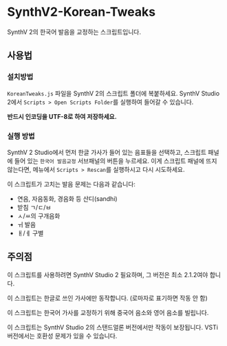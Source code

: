 # SynthV2-Korean-Tweaks
SynthV 2의 한국어 발음을 교정하는 스크립트입니다.

## 사용법

### 설치방법
`KoreanTweaks.js` 파일을 SynthV 2의 스크립트 폴더에 복붙하세요. SynthV Studio 2에서 `Scripts > Open Scripts Folder`를 실행하여 들어갈 수 있습니다.

**반드시 인코딩을 UTF-8로 하여 저장하세요.**

### 실행 방법
SynthV 2 Studio에서 먼저 한글 가사가 들어 있는 음표들을 선택하고, 스크립트 패널에 들어 있는 `한국어 발음교정` 서브패널의 버튼을 누르세요. 이게 스크립트 패널에 뜨지 않는다면, 메뉴에서 `Scripts > Rescan`를 실행하시고 다시 시도하세요. 

이 스크립트가 고치는 발음 문제는 다음과 같습니다:
* 연음, 자음동화, 경음화 등 산디(sandhi)
* 받침 ㄱ/ㄷ/ㅂ
* ㅅ/ㅆ의 구개음화
* ㅟ 발음
* ㅐ/ㅔ 구별

## 주의점
이 스크립트를 사용하려면 SynthV Studio 2 필요하며, 그 버전은 최소 2.1.2여야 합니다.

이 스크립트는 한글로 쓰인 가사에만 동작합니다. (로마자로 표기하면 작동 안 함)

이 스크립트는 한국어 가사를 교정하기 위해 중국어 음소와 영어 음소를 빌립니다.

이 스크립트는 SynthV Studio 2의 스탠드얼론 버전에서만 작동이 보장됩니다. VSTi 버전에서는 호환성 문제가 있을 수 있습니다.
